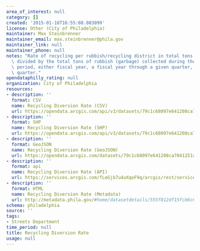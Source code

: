 ```yaml
---
area_of_interest: null
category: []
created: '2015-01-16T16:55:08.083099'
license: Other (City of Philadelphia)
maintainer: Max Steinbrenner
maintainer_email: max.steinbrenner@phila.gov
maintainer_link: null
maintainer_phone: null
notes: "Rate of recycling per rubbish/recycling district in total tons of recycling\
  \ divided by the total tons of rubbish (garbage) collected during the given time\
  \ period, either fiscal year, a fiscal year through a given quarter, or within one\
  \ quarter."
opendataphilly_rating: null
organization: City of Philadelphia
resources:
- description: ''
  format: CSV
  name: Recycling Diversion Rate (CSV)
  url: https://opendata.arcgis.com/api/v3/datasets/79c1c68097e641208ca7041251a87067_0/downloads/data?format=csv&spatialRefId=4326
- description: ''
  format: SHP
  name: Recycling Diversion Rate (SHP)
  url: https://opendata.arcgis.com/api/v3/datasets/79c1c68097e641208ca7041251a87067_0/downloads/data?format=shp&spatialRefId=4326
- description: ''
  format: GeoJSON
  name: Recycling Diversion Rate (GeoJSON)
  url: https://opendata.arcgis.com/datasets/79c1c68097e641208ca7041251a87067_0.geojson
- description: ''
  format: api
  name: Recycling Diversion Rate (API)
  url: https://services.arcgis.com/fLeGjb7u4uXqeF9q/arcgis/rest/services/Recycling_Diversion_Rate/FeatureServer/0/query?outFields=*&where=1%3D1
- description: ''
  format: HTML
  name: Recycling Diversion Rate (Metadata)
  url: http://metadata.phila.gov/#home/datasetdetails/555f812df15fcb6c6ed44119/representationdetails/55438ab39b989a05172d0d53/
schema: philadelphia
source: ''
tags:
- Streets Department
time_period: null
title: Recycling Diversion Rate
usage: null
---
```

